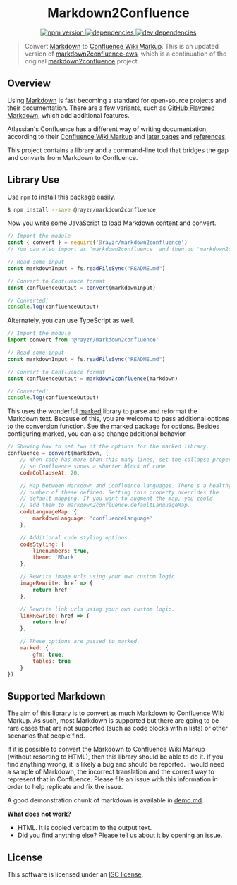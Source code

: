 <h1 align="center">Markdown2Confluence</h1>
<p align="center">
    <a href="https://npmjs.org/package/@rayzr/minecraft2confluence">
        <img alt="npm version" src="https://img.shields.io/npm/v/@rayzr/markdown2confluence.svg"/>
    </a>
    <a href="https://david-dm.org/Rayzr522/markdown2confluence">
        <img alt="dependencies" src="https://img.shields.io/david/Rayzr522/markdown2confluence.svg"/>
    </a>
    <a href="https://david-dm.org/Rayzr522/markdown2confluence#info=devDependencies">
        <img alt="dev dependencies" src="https://img.shields.io/david/dev/Rayzr522/markdown2confluence.svg"/>
    </a>
</p>

> Convert [Markdown] to [Confluence Wiki Markup]. This is an updated version of [markdown2confluence-cws](https://github.com/connected-world-services/markdown2confluence-cws), which is a continuation of the original [markdown2confluence](https://github.com/chunpu/markdown2confluence) project.

## Overview

Using [Markdown] is fast becoming a standard for open-source projects and their documentation. There are a few variants, such as [GitHub Flavored Markdown], which add additional features.

Atlassian's Confluence has a different way of writing documentation, according to their [Confluence Wiki Markup] and [later pages](https://confluence.atlassian.com/display/DOC/Confluence+Wiki+Markup) and [references](https://roundcorner.atlassian.net/secure/WikiRendererHelpAction.jspa?section=all).

This project contains a library and a command-line tool that bridges the gap and converts from Markdown to Confluence.


## Library Use

Use `npm` to install this package easily.

```bash
$ npm install --save @rayzr/markdown2confluence
```

Now you write some JavaScript to load Markdown content and convert.

```js
// Import the module
const { convert } = require('@rayzr/markdown2confluence')
// You can also import as 'markdown2confluence' and then do 'markdown2confluence.convert'

// Read some input
const markdownInput = fs.readFileSync("README.md")

// Convert to Confluence format
const confluenceOutput = convert(markdownInput)

// Converted!
console.log(confluenceOutput)
```

Alternately, you can use TypeScript as well.

```ts
// Import the module
import convert from '@rayzr/markdown2confluence'

// Read some input
const markdownInput = fs.readFileSync("README.md")

// Convert to Confluence format
const confluenceOutput = markdown2confluence(markdown)

// Converted!
console.log(confluenceOutput)
```

This uses the wonderful [marked](https://www.npmjs.com/package/marked) library to parse and reformat the Markdown text. Because of this, you are welcome to pass additional options to the conversion function. See the marked package for options. Besides configuring marked, you can also change additional behavior.

```js
// Showing how to set two of the options for the marked library.
confluence = convert(markdown, {
    // When code has more than this many lines, set the collapse property
    // so Confluence shows a shorter block of code.
    codeCollapseAt: 20,

    // Map between Markdown and Confluence languages. There's a healthy
    // number of these defined. Setting this property overrides the
    // default mapping. If you want to augment the map, you could
    // add them to markdown2confluence.defaultLanguageMap.
    codeLanguageMap: {
        markdownLanguage: 'confluenceLanguage'
    },

    // Additional code styling options.
    codeStyling: {
        linenumbers: true,
        theme: 'RDark'
    },

    // Rewrite image urls using your own custom logic.
    imageRewrite: href => {
        return href
    },

    // Rewrite link urls using your own custom logic.
    linkRewrite: href => {
        return href
    },

    // These options are passed to marked.
    marked: {
        gfm: true,
        tables: true
    }
})
```

## Supported Markdown

The aim of this library is to convert as much Markdown to Confluence Wiki Markup. As such, most Markdown is supported but there are going to be rare cases that are not supported (such as code blocks within lists) or other scenarios that people find.

If it is possible to convert the Markdown to Confluence Wiki Markup (without resorting to HTML), then this library should be able to do it. If you find anything wrong, it is likely a bug and should be reported. I would need a sample of Markdown, the incorrect translation and the correct way to represent that in Confluence. Please file an issue with this information in order to help replicate and fix the issue.

A good demonstration chunk of markdown is available in [demo.md](demo.md).

**What does not work?**

* HTML. It is copied verbatim to the output text.
* Did you find anything else? Please tell us about it by opening an issue.


## License

This software is licensed under an [ISC license][LICENSE].


[Markdown]: http://daringfireball.net/projects/markdown/syntax
[Confluence Wiki Markup]: https://confluence.atlassian.com/display/CONF42/Confluence+Wiki+Markup
[GitHub Flavored Markdown]: https://guides.github.com/features/mastering-markdown/
[LICENSE]: LICENSE.md
